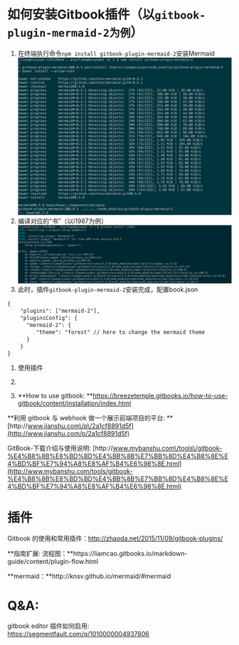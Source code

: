 # 如何安装Gitbook插件（以`gitbook-plugin-mermaid-2为例`）

1. 在终端执行命令`npm install gitbook-plugin-mermaid-2`安装Mermaid
  ![](/assets/859D69DB-D652-4821-8748-9D537AFB956D.png)
2. 编译对应的“书”（以i1987为例）
  ![](/assets/1BB70990-DED6-4E9D-8BF8-665ACDA90D2E.png)
3. 此时，插件`gitbook-plugin-mermaid-2`安装完成，配置book.json

```
{
    "plugins": ["mermaid-2"],
    "pluginsConfig": {
      "mermaid-2": {
         "theme": "forest" // here to change the mermaid theme
      }
    }
}
```

1. 使用插件

2. 
3. **How to use gitbook: **[https:\/\/breezetemple.gitbooks.io\/how-to-use-gitbook\/content\/installation\/index.html](https://breezetemple.gitbooks.io/how-to-use-gitbook/content/installation/index.html)


**利用 gitbook 与 webhook 做一个展示前端项目的平台: **[http:\/\/www.jianshu.com\/p\/2a1cf8891d5f](http://www.jianshu.com/p/2a1cf8891d5f)

GitBook-下载介绍与使用说明: [http:\/\/www.mybanshu.com\/tools\/gitbook-%E4%B8%8B%E8%BD%BD%E4%BB%8B%E7%BB%8D%E4%B8%8E%E4%BD%BF%E7%94%A8%E8%AF%B4%E6%98%8E.html](http://www.mybanshu.com/tools/gitbook-%E4%B8%8B%E8%BD%BD%E4%BB%8B%E7%BB%8D%E4%B8%8E%E4%BD%BF%E7%94%A8%E8%AF%B4%E6%98%8E.html)

# 插件

Gitbook 的使用和常用插件：[http:\/\/zhaoda.net\/2015\/11\/09\/gitbook-plugins\/](http://zhaoda.net/2015/11/09/gitbook-plugins/)

**指南扩展: 流程图：**https:\/\/liamcao.gitbooks.io\/markdown-guide\/content\/plugin-flow.html

**mermaid：**http:\/\/knsv.github.io\/mermaid\/\#mermaid

# Q&A:

gitbook editor 插件如何启用: [https:\/\/segmentfault.com\/q\/1010000004937806](https://segmentfault.com/q/1010000004937806)

